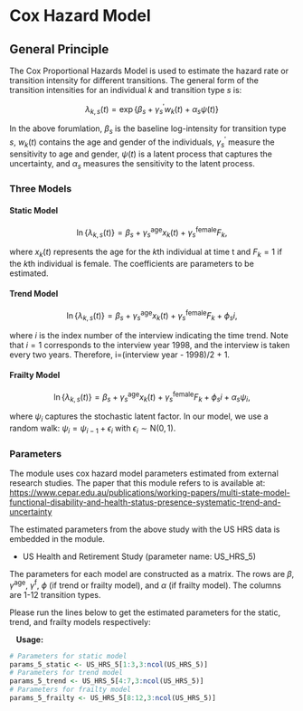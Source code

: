 # Cox Hazard Model 

## General Principle

The Cox Proportional Hazards Model is used to estimate the hazard rate or transition
intensity for different transitions. The general form of the transition intensities for 
an individual $k$ and transition type $s$ is: 

$$\lambda_{k, s}(t)=\exp \left\{\beta_{s}+\gamma_{s}^{\prime} w_{k}(t)+\alpha_{s} \psi(t)\right\}$$

In the above forumlation, $\beta_{s}$ is the baseline log-intensity for transition type $s$, $w_{k}(t)$ contains the age and gender of the individuals, $\gamma_{s}^{\prime}$ measure the sensitivity to age and gender, $\psi(t)$ is a latent process that captures the uncertainty, and $\alpha_{s}$ measures the sensitivity to the latent process.
### Three Models

#### Static Model 

$$\ln \left\{\lambda_{k, s}(t)\right\}=\beta_{s}+\gamma_{s}^{\text{age}} x_{k}(t)+\gamma_{s}^{\text {female}} F_{k},$$

where $x_k(t)$ represents the age for the $k$th individual at time t and $F_k = 1$ if the $k$th
individual is female. The coefficients are parameters to be estimated.

#### Trend Model 

$$\ln \left\{\lambda_{k, s}(t)\right\}=\beta_{s}+\gamma_{s}^{\text{age}} x_{k}(t)+\gamma_{s}^{\text {female}} F_{k}+\phi_{s} i,$$

where $i$ is the index number of the interview indicating the time trend. Note that $i=1$ corresponds to the interview year 1998, and the interview is taken every two years. Therefore, i=(interview year - 1998)/2 + 1.

#### Frailty Model

$$\ln \left\{\lambda_{k, s}(t)\right\}=\beta_{s}+\gamma_{s}^{\text{age}} x_{k}(t)+\gamma_{s}^{\text {female}} F_{k}+\phi_{s} i+\alpha_{s} \psi_{i},$$

where $\psi_{i}$ captures the stochastic latent factor. In our model, we use a random walk:
$\psi_{i} = \psi_{i-1} + \epsilon_{i}$ with $\epsilon_{i} \sim \text{N}(0, 1)$.

### Parameters

The module uses cox hazard model parameters estimated from external research studies. The paper that this module refers to is available at: https://www.cepar.edu.au/publications/working-papers/multi-state-model-functional-disability-and-health-status-presence-systematic-trend-and-uncertainty

The estimated parameters from the above study with the US HRS data is embedded in the module.

* US Health and Retirement Study (parameter name: US_HRS_5)

The parameters for each model are constructed as a matrix. The rows are $\beta$, $\gamma^{\text{age}}$, $\gamma^{\text{f}}$, $\phi$ (if trend or frailty model), and $\alpha$ (if frailty model). The columns are 1-12 transition types.

Please run the lines below to get the estimated parameters for the static, trend, and frailty models respectively:

&nbsp;&nbsp; **Usage:**
```r
# Parameters for static model
params_5_static <- US_HRS_5[1:3,3:ncol(US_HRS_5)]
# Parameters for trend model
params_5_trend <- US_HRS_5[4:7,3:ncol(US_HRS_5)]
# Parameters for frailty model
params_5_frailty <- US_HRS_5[8:12,3:ncol(US_HRS_5)]
```